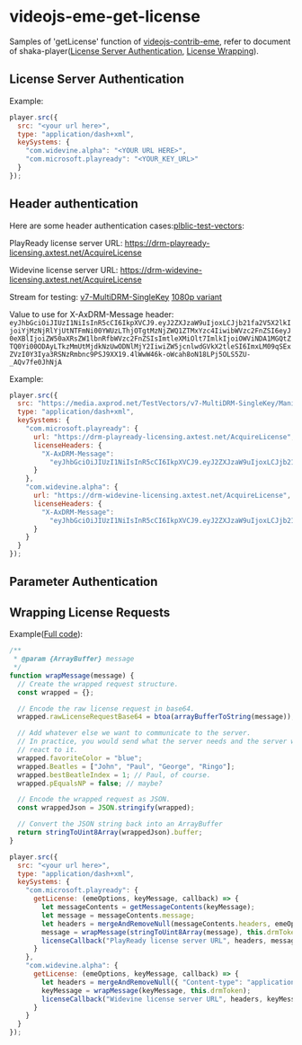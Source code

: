 # videojs-eme-get-license

Samples of 'getLicense' function of [videojs-contrib-eme](https://github.com/videojs/videojs-contrib-eme#initialization), refer to document of shaka-player([License Server Authentication](https://shaka-player-demo.appspot.com/docs/api/tutorial-license-server-auth.html), [License Wrapping](https://shaka-player-demo.appspot.com/docs/api/tutorial-license-wrapping.html)).

## License Server Authentication

Example:

```javascript
player.src({
  src: "<your url here>",
  type: "application/dash+xml",
  keySystems: {
    "com.widevine.alpha": "<YOUR URL HERE>",
    "com.microsoft.playready": "<YOUR_KEY_URL>"
  }
});
```

## Header authentication

Here are some header authentication cases:[plblic-test-vectors](https://github.com/Axinom/public-test-vectors#usage-of-axinom-drm):

PlayReady license server URL: https://drm-playready-licensing.axtest.net/AcquireLicense

Widevine license server URL: https://drm-widevine-licensing.axtest.net/AcquireLicense

Stream for testing: [v7-MultiDRM-SingleKey](https://github.com/Axinom/public-test-vectors#v7-multidrm-singlekey) [1080p variant](https://media.axprod.net/TestVectors/v7-MultiDRM-SingleKey/Manifest_1080p.mpd)

Value to use for X-AxDRM-Message header: `eyJhbGciOiJIUzI1NiIsInR5cCI6IkpXVCJ9.eyJ2ZXJzaW9uIjoxLCJjb21fa2V5X2lkIjoiYjMzNjRlYjUtNTFmNi00YWUzLThjOTgtMzNjZWQ1ZTMxYzc4IiwibWVzc2FnZSI6eyJ0eXBlIjoiZW50aXRsZW1lbnRfbWVzc2FnZSIsImtleXMiOlt7ImlkIjoiOWViNDA1MGQtZTQ0Yi00ODAyLTkzMmUtMjdkNzUwODNlMjY2IiwiZW5jcnlwdGVkX2tleSI6ImxLM09qSExZVzI0Y3Iya3RSNzRmbnc9PSJ9XX19.4lWwW46k-oWcah8oN18LPj5OLS5ZU-_AQv7fe0JhNjA`

Example:

```javascript
player.src({
  src: "https://media.axprod.net/TestVectors/v7-MultiDRM-SingleKey/Manifest_1080p.mpd",
  type: "application/dash+xml",
  keySystems: {
    "com.microsoft.playready": {
      url: "https://drm-playready-licensing.axtest.net/AcquireLicense",
      licenseHeaders: {
        "X-AxDRM-Message":
          "eyJhbGciOiJIUzI1NiIsInR5cCI6IkpXVCJ9.eyJ2ZXJzaW9uIjoxLCJjb21fa2V5X2lkIjoiYjMzNjRlYjUtNTFmNi00YWUzLThjOTgtMzNjZWQ1ZTMxYzc4IiwibWVzc2FnZSI6eyJ0eXBlIjoiZW50aXRsZW1lbnRfbWVzc2FnZSIsImtleXMiOlt7ImlkIjoiOWViNDA1MGQtZTQ0Yi00ODAyLTkzMmUtMjdkNzUwODNlMjY2IiwiZW5jcnlwdGVkX2tleSI6ImxLM09qSExZVzI0Y3Iya3RSNzRmbnc9PSJ9XX19.4lWwW46k-oWcah8oN18LPj5OLS5ZU-_AQv7fe0JhNjA"
      }
    },
    "com.widevine.alpha": {
      url: "https://drm-widevine-licensing.axtest.net/AcquireLicense",
      licenseHeaders: {
        "X-AxDRM-Message":
          "eyJhbGciOiJIUzI1NiIsInR5cCI6IkpXVCJ9.eyJ2ZXJzaW9uIjoxLCJjb21fa2V5X2lkIjoiYjMzNjRlYjUtNTFmNi00YWUzLThjOTgtMzNjZWQ1ZTMxYzc4IiwibWVzc2FnZSI6eyJ0eXBlIjoiZW50aXRsZW1lbnRfbWVzc2FnZSIsImtleXMiOlt7ImlkIjoiOWViNDA1MGQtZTQ0Yi00ODAyLTkzMmUtMjdkNzUwODNlMjY2IiwiZW5jcnlwdGVkX2tleSI6ImxLM09qSExZVzI0Y3Iya3RSNzRmbnc9PSJ9XX19.4lWwW46k-oWcah8oN18LPj5OLS5ZU-_AQv7fe0JhNjA"
      }
    }
  }
});
```

## Parameter Authentication

## Wrapping License Requests

Example([Full code](/src/licenseWrapping.js)):

```javascript
/**
 * @param {ArrayBuffer} message
 */
function wrapMessage(message) {
  // Create the wrapped request structure.
  const wrapped = {};

  // Encode the raw license request in base64.
  wrapped.rawLicenseRequestBase64 = btoa(arrayBufferToString(message));

  // Add whatever else we want to communicate to the server.
  // In practice, you would send what the server needs and the server would
  // react to it.
  wrapped.favoriteColor = "blue";
  wrapped.Beatles = ["John", "Paul", "George", "Ringo"];
  wrapped.bestBeatleIndex = 1; // Paul, of course.
  wrapped.pEqualsNP = false; // maybe?

  // Encode the wrapped request as JSON.
  const wrappedJson = JSON.stringify(wrapped);

  // Convert the JSON string back into an ArrayBuffer
  return stringToUint8Array(wrappedJson).buffer;
}

player.src({
  src: "<your url here>",
  type: "application/dash+xml",
  keySystems: {
    "com.microsoft.playready": {
      getLicense: (emeOptions, keyMessage, callback) => {
        let messageContents = getMessageContents(keyMessage);
        let message = messageContents.message;
        let headers = mergeAndRemoveNull(messageContents.headers, emeOptions.emeHeaders);
        message = wrapMessage(stringToUint8Array(message), this.drmToken);
        licenseCallback("PlayReady license server URL", headers, message, callback);
      }
    },
    "com.widevine.alpha": {
      getLicense: (emeOptions, keyMessage, callback) => {
        let headers = mergeAndRemoveNull({ "Content-type": "application/octet-stream" }, emeOptions.emeHeaders);
        keyMessage = wrapMessage(keyMessage, this.drmToken);
        licenseCallback("Widevine license server URL", headers, keyMessage, callback);
      }
    }
  }
});
```
